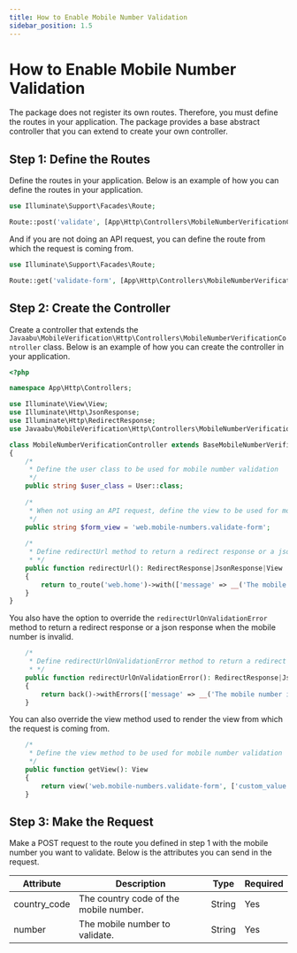 ```yaml
---
title: How to Enable Mobile Number Validation
sidebar_position: 1.5
---
```


# How to Enable Mobile Number Validation
The package does not register its own routes. Therefore, you must define the routes in your application. The package provides a base abstract controller that you can extend to create your own controller.

## Step 1: Define the Routes
Define the routes in your application. Below is an example of how you can define the routes in your application.

```php
use Illuminate\Support\Facades\Route;

Route::post('validate', [App\Http\Controllers\MobileNumberVerificationController::class, 'validate'])->name('mobile-numbers.validate');
```

And if you are not doing an API request, you can define the route from which the request is coming from.
```php
use Illuminate\Support\Facades\Route;

Route::get('validate-form', [App\Http\Controllers\MobileNumberVerificationController::class, 'show'])->name('mobile-numbers.validate.show');
```

## Step 2: Create the Controller
Create a controller that extends the `Javaabu\MobileVerification\Http\Controllers\MobileNumberVerificationController` class. Below is an example of how you can create the controller in your application.

```php
<?php

namespace App\Http\Controllers;

use Illuminate\View\View;
use Illuminate\Http\JsonResponse;
use Illuminate\Http\RedirectResponse;
use Javaabu\MobileVerification\Http\Controllers\MobileNumberVerificationController as BaseMobileNumberVerificationController;

class MobileNumberVerificationController extends BaseMobileNumberVerificationController
{
    /*
     * Define the user class to be used for mobile number validation
     */
    public string $user_class = User::class;
    
    /*
     * When not using an API request, define the view to be used for mobile number validation
     */
    public string $form_view = 'web.mobile-numbers.validate-form';
    
    /*
     * Define redirectUrl method to return a redirect response or a json response
     * */
    public function redirectUrl(): RedirectResponse|JsonResponse|View
    {
        return to_route('web.home')->with(['message' => __('The mobile number is valid')]);
    }
}
```

You also have the option to override the `redirectUrlOnValidationError` method to return a redirect response or a json response when the mobile number is invalid.

```php
    /*
     * Define redirectUrlOnValidationError method to return a redirect response or a json response
     * */
    public function redirectUrlOnValidationError(): RedirectResponse|JsonResponse|View
    {
        return back()->withErrors(['message' => __('The mobile number is invalid')]);
    }
```

You can also override the view method used to render the view from which the request is coming from.

```php
    /*
     * Define the view method to be used for mobile number validation
     */
    public function getView(): View
    {
        return view('web.mobile-numbers.validate-form', ['custom_value' => 'custom_value']);
    }
```

## Step 3: Make the Request
Make a POST request to the route you defined in step 1 with the mobile number you want to validate. Below is the attributes you can send in the request.

| Attribute | Description | Type   | Required |
| --- | --- |--------| --- |
| country_code | The country code of the mobile number. | String | Yes |
| number | The mobile number to validate. | String | Yes |







